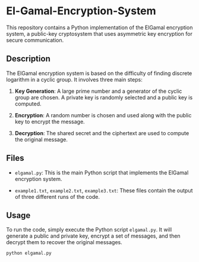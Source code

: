 # El-Gamal-Encryption-System

This repository contains a Python implementation of the ElGamal encryption system, a public-key cryptosystem that uses asymmetric key encryption for secure communication.

## Description

The ElGamal encryption system is based on the difficulty of finding discrete logarithm in a cyclic group. It involves three main steps:

1. **Key Generation**: A large prime number and a generator of the cyclic group are chosen. A private key is randomly selected and a public key is computed.

2. **Encryption**: A random number is chosen and used along with the public key to encrypt the message.

3. **Decryption**: The shared secret and the ciphertext are used to compute the original message.

## Files

- `elgamal.py`: This is the main Python script that implements the ElGamal encryption system.

- `example1.txt`, `example2.txt`, `example3.txt`: These files contain the output of three different runs of the code.

## Usage

To run the code, simply execute the Python script `elgamal.py`. It will generate a public and private key, encrypt a set of messages, and then decrypt them to recover the original messages.

```bash
python elgamal.py
